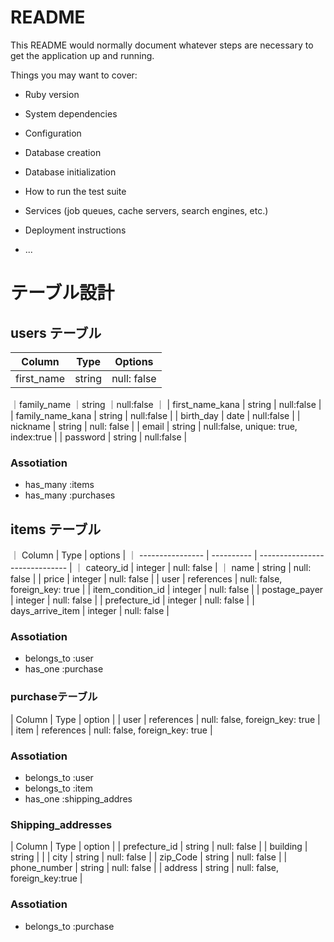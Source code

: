 # README

This README would normally document whatever steps are necessary to get the
application up and running.

Things you may want to cover:

* Ruby version

* System dependencies

* Configuration

* Database creation

* Database initialization

* How to run the test suite

* Services (job queues, cache servers, search engines, etc.)

* Deployment instructions

* ...


# テーブル設計

## users テーブル

| Column           | Type        | Options                              |
| -----------------| ------------| ------------------------------------ |
| first_name       | string      | null: false                          |
｜family_name      ｜string      ｜null:false                           ｜
| first_name_kana  | string      | null:false                           |
| family_name_kana | string      | null:false                           |
| birth_day        | date        | null:false                           |
| nickname         | string      | null: false                          |
| email            | string      | null:false, unique: true, index:true |
| password         | string      | null:false                           |

### Assotiation
- has_many :items
- has_many :purchases

## items テーブル

｜ Column           | Type       | options                        |
｜ ---------------- | ---------- | ------------------------------ |
｜ cateory_id       | integer    | null: false                    |
｜ name             | string     | null: false                    |
| price             | integer    | null: false                    |
| user              | references | null: false, foreign_key: true |
| item_condition_id | integer    | null: false                    |
| postage_payer     | integer    | null: false                    |
| prefecture_id     | integer    | null: false                    |
| days_arrive_item  | integer    | null: false                    |

### Assotiation

- belongs_to :user
- has_one :purchase

### purchaseテーブル

| Column | Type        | option                           |
| user   | references  | null: false, foreign_key: true   |
| item   | references  | null: false, foreign_key: true   |

### Assotiation
- belongs_to :user
- belongs_to :item
- has_one :shipping_addres

### Shipping_addresses

| Column         | Type       | option                          |
| prefecture_id  | string     | null: false                     |
| building       | string     |                                 |
| city           | string     | null: false                     |
| zip_Code       | string    | null: false                      |
| phone_number   | string     | null: false                     |
| address        | string     | null: false, foreign_key:true   |

### Assotiation
- belongs_to :purchase